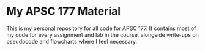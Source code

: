 # My APSC 177 Material

This is my personal repository for all code for APSC 177. It contains most of my code for every assignment and lab in the course, alongside write-ups on pseudocode and flowcharts where I feel necessary.